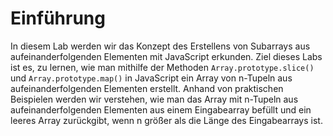 # Einführung

In diesem Lab werden wir das Konzept des Erstellens von Subarrays aus aufeinanderfolgenden Elementen mit JavaScript erkunden. Ziel dieses Labs ist es, zu lernen, wie man mithilfe der Methoden `Array.prototype.slice()` und `Array.prototype.map()` in JavaScript ein Array von n-Tupeln aus aufeinanderfolgenden Elementen erstellt. Anhand von praktischen Beispielen werden wir verstehen, wie man das Array mit n-Tupeln aus aufeinanderfolgenden Elementen aus einem Eingabearray befüllt und ein leeres Array zurückgibt, wenn n größer als die Länge des Eingabearrays ist.
